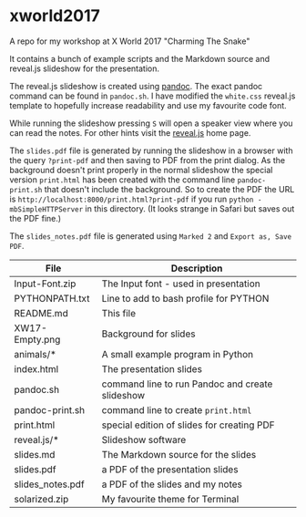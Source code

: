 # xworld2017

A repo for my workshop at X World 2017 "Charming The Snake"

It contains a bunch of example scripts and the Markdown source and
reveal.js slideshow for the presentation.

The reveal.js slideshow is created using [pandoc](http://pandoc.org).
The exact pandoc command can be found in `pandoc.sh`. I have modified
the `white.css` reveal.js template to hopefully increase readability 
and use my favourite code font.

While running the slideshow pressing `S` will open a speaker view where 
you can read the notes. For other hints visit the 
[reveal.js](http://lab.hakim.se/reveal-js/#/) home page.

The `slides.pdf` file is generated by running the slideshow in  a
browser with the query `?print-pdf` and then saving to PDF from the
print dialog. As the background doesn't print properly in the normal
slideshow the special version `print.html` has been created with the
command line `pandoc-print.sh` that doesn't include the background. So
to create the PDF the URL is
`http://localhost:8000/print.html?print-pdf` if you run 
`python -mbSimpleHTTPServer` in this directory. (It looks strange in Safari 
but saves out the PDF fine.)

The `slides_notes.pdf` file is generated using `Marked 2` and 
`Export as, Save PDF`.

| File                 | Description                                     |
| -------------------- | ----------------------------------------------- |
| Input-Font.zip       | The Input font - used in presentation           |
| PYTHONPATH.txt       | Line to add to bash profile for PYTHON          |
| README.md            | This file                                       |
| XW17-Empty.png       | Background for slides                           |
| animals/*            | A small example program in Python               |
| index.html           | The presentation slides                         |
| pandoc.sh            | command line to run Pandoc and create slideshow |
| pandoc-print.sh      | command line to create `print.html`             |
| print.html           | special edition of slides for creating PDF      |
| reveal.js/*          | Slideshow software                              |
| slides.md            | The Markdown source for the slides              |
| slides.pdf           | a PDF of the presentation slides                |
| slides_notes.pdf     | a PDF of the slides and my notes                |
| solarized.zip        | My favourite theme for Terminal                 |
